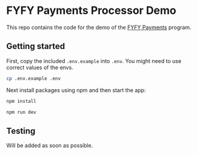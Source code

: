 # FYFY Payments Processor Demo

This repo contains the code for the demo of the [FYFY Payments](https://fyfy-payment-demo.netlify.app/) program.

## Getting started

First, copy the included `.env.example` into `.env`.  You might need to use correct values of the envs.

```sh
cp .env.example .env
```

Next install packages using npm and then start the app:

```sh
npm install

npm run dev
```

## Testing

Will be added as soon as possible.
